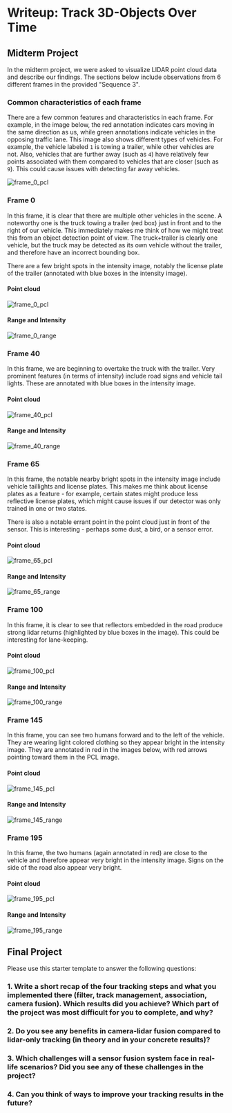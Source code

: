 # Writeup: Track 3D-Objects Over Time

## Midterm Project

In the midterm project, we were asked to visualize LIDAR point cloud data and describe our findings. The sections below include observations from 6 different frames in the provided "Sequence 3".

### Common characteristics of each frame

There are a few common features and characteristics in each frame. For example, in the image below, the red annotation indicates cars moving in the same direction as us, while green annotations indicate vehicles in the opposing traffic lane. This image also shows different types of vehicles. For example, the vehicle labeled `1` is towing a trailer, while other vehicles are not. Also, vehicles that are further away (such as `4`) have relatively few points associated with them compared to vehicles that are closer (such as `9`). This could cause issues with detecting far away vehicles.

![frame_0_pcl](img/project_step_1/annotated/frame_0_annotated.png)

### Frame 0

In this frame, it is clear that there are multiple other vehicles in the scene. A noteworthy one is the truck towing a trailer (red box) just in front and to the right of our vehicle. This immediately makes me think of how we might treat this from an object detection point of view. The truck+trailer is clearly one vehicle, but the truck may be detected as its own vehicle without the trailer, and therefore have an incorrect bounding box.

There are a few bright spots in the intensity image, notably the license plate of the trailer (annotated with blue boxes in the intensity image).

#### Point cloud

![frame_0_pcl](img/project_step_1/annotated/frame_0_pcl.png)

#### Range and Intensity

![frame_0_range](img/project_step_1/annotated/frame_0_range.png)

### Frame 40

In this frame, we are beginning to overtake the truck with the trailer. Very prominent features (in terms of intensity) include road signs and vehicle tail lights. These are annotated with blue boxes in the intensity image.

#### Point cloud

![frame_40_pcl](img/project_step_1/annotated/frame_40_pcl.png)

#### Range and Intensity

![frame_40_range](img/project_step_1/annotated/frame_40_range.png)

### Frame 65

In this frame, the notable nearby bright spots in the intensity image include vehicle taillights and license plates. This makes me think about license plates as a feature - for example, certain states might produce less reflective license plates, which might cause issues if our detector was only trained in one or two states.

There is also a notable errant point in the point cloud just in front of the sensor. This is interesting - perhaps some dust, a bird, or a sensor error.

#### Point cloud

![frame_65_pcl](img/project_step_1/annotated/frame_65_pcl.png)

#### Range and Intensity

![frame_65_range](img/project_step_1/annotated/frame_65_range.png)

### Frame 100

In this frame, it is clear to see that reflectors embedded in the road produce strong lidar returns (highlighted by blue boxes in the image). This could be interesting for lane-keeping.

#### Point cloud

![frame_100_pcl](img/project_step_1/annotated/frame_100_pcl.png)

#### Range and Intensity

![frame_100_range](img/project_step_1/annotated/frame_100_range.png)

### Frame 145

In this frame, you can see two humans forward and to the left of the vehicle. They are wearing light colored clothing so they appear bright in the intensity image. They are annotated in red in the images below, with red arrows pointing toward them in the PCL image.

#### Point cloud

![frame_145_pcl](img/project_step_1/annotated/frame_145_pcl.png)

#### Range and Intensity

![frame_145_range](img/project_step_1/annotated/frame_145_range.png)

### Frame 195

In this frame, the two humans (again annotated in red) are close to the vehicle and therefore appear very bright in the intensity image. Signs on the side of the road also appear very bright.

#### Point cloud

![frame_195_pcl](img/project_step_1/annotated/frame_195_pcl.png)

#### Range and Intensity

![frame_195_range](img/project_step_1/annotated/frame_195_range.png)


## Final Project

Please use this starter template to answer the following questions:

### 1. Write a short recap of the four tracking steps and what you implemented there (filter, track management, association, camera fusion). Which results did you achieve? Which part of the project was most difficult for you to complete, and why?


### 2. Do you see any benefits in camera-lidar fusion compared to lidar-only tracking (in theory and in your concrete results)? 


### 3. Which challenges will a sensor fusion system face in real-life scenarios? Did you see any of these challenges in the project?


### 4. Can you think of ways to improve your tracking results in the future?
